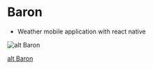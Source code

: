# Baron

* Weather mobile application with react native

![alt Baron](https://image.ibb.co/coJojJ/Screenshot_1511448101.png)

[alt Baron](https://image.ibb.co/nmXndd/Screen_Shot_2017_11_23_at_6_37_08_PM.png)
